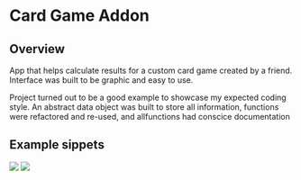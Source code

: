 # Card Game Addon

Overview
------------

App that helps calculate results for a custom card game created by a friend. Interface was built to be graphic and easy to use. 

Project turned out to be a good example to showcase my expected coding style. An abstract data object was built to store all information, functions were refactored and re-used, and allfunctions had conscice documentation 

Example sippets
------

<img src="http://imgur.com/a/fgmWX">

<img src="https://goo.gl/photos/kTx3RYMCLS2F8Ygr8">
